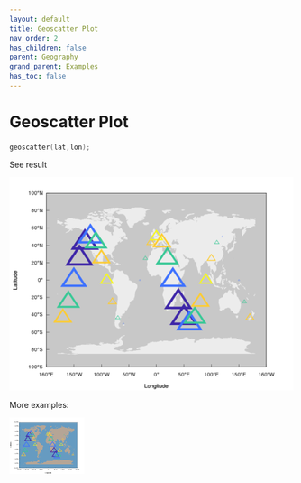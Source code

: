 ```yaml
---
layout: default
title: Geoscatter Plot
nav_order: 2
has_children: false
parent: Geography
grand_parent: Examples
has_toc: false
---
```

# Geoscatter Plot

```cpp
geoscatter(lat,lon);
```


See result

[![example_geoscatter_1](geoscatter/geoscatter_1.png)](https://github.com/alandefreitas/matplotplusplus/blob/master/examples/geography/geoscatter/geoscatter_1.cpp)

More examples:
    
[![example_geoscatter_2](geoscatter/geoscatter_2_thumb.png)](https://github.com/alandefreitas/matplotplusplus/blob/master/examples/geography/geoscatter/geoscatter_2.cpp)

  




<!-- Generated with mdsplit: https://github.com/alandefreitas/mdsplit -->
